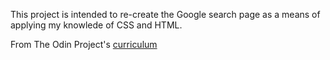 This project is intended to re-create the Google search page as a means of applying my knowlede of CSS and HTML. 

From The Odin Project's [curriculum](http://www.theodinproject.com/courses/web-development-101/lessons/html-css)